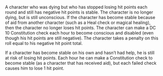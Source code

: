 A character who was dying but who has stopped losing hit points each round and still has negative hit points is stable. The character is no longer dying, but is still unconscious. If the character has become stable because of aid from another character (such as a Heal check or magical healing), then the character no longer loses hit points. The character can make a DC 10 Constitution check each hour to become conscious and disabled (even though his hit points are still negative). The character takes a penalty on this roll equal to his negative hit point total.

If a character has become stable on his own and hasn’t had help, he is still at risk of losing hit points. Each hour he can make a Constitution check to become stable (as a character that has received aid), but each failed check causes him to lose 1 hit point.